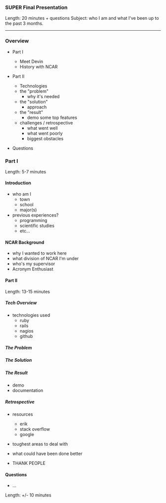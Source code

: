 ### SUPER Final Presentation

Length: 20 minutes + questions
Subject: who I am and what I've been up to the past 3 months.

---------

### Overview

+ Part I
	- Meet Devin
	- History with NCAR
	
+ Part II
	- Technologies
	- the "problem"
		+ why it's needed
	- the "solution"
		+ approach
	- the "result"
		+ demo some top features
	- challenges / retrospective
		+ what went well
		+ what went poorly
		+ biggest obstacles
	
+ Questions

### Part I

Length: 5-7 minutes

#### Introduction

+ who am I
	- town
	- school
	- major(s)
+ previous experiences?
	- programming 
	- scientific studies
	- etc...

#### NCAR Background

+ why I wanted to work here
+ what division of NCAR I'm under
+ who's my supervisor
+ Acronym Enthusiast


#### Part II

Length: 13-15 minutes

##### Tech Overview

+ technologies used
	- ruby
	- rails
	- nagios
	- github

##### The Problem

##### The Solution

##### The Result

+ demo
+ documentation

##### Retrospective

+ resources
	- erik
	- stack overflow
	- google
+ toughest areas to deal with
+ what could have been done better

+ THANK PEOPLE

#### Questions

+ ...

Length: +/- 10 minutes 